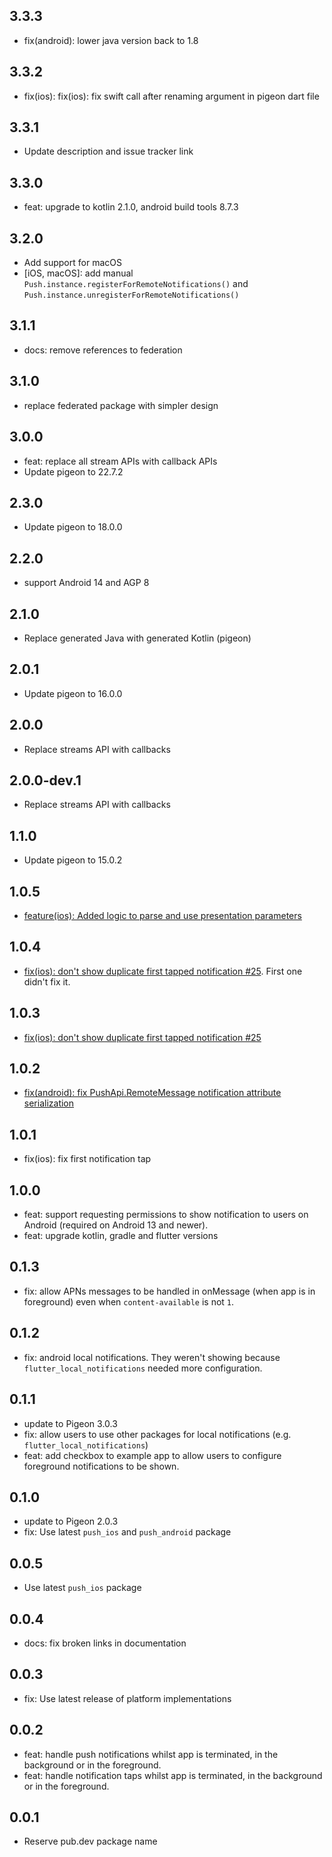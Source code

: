## 3.3.3

- fix(android): lower java version back to 1.8

## 3.3.2

- fix(ios): fix(ios): fix swift call after renaming argument in pigeon dart file

## 3.3.1

- Update description and issue tracker link

## 3.3.0

- feat: upgrade to kotlin 2.1.0, android build tools 8.7.3

## 3.2.0

- Add support for macOS
- [iOS, macOS]: add manual `Push.instance.registerForRemoteNotifications()` and `Push.instance.unregisterForRemoteNotifications()`

## 3.1.1

- docs: remove references to federation

## 3.1.0

- replace federated package with simpler design

## 3.0.0

- feat: replace all stream APIs with callback APIs
- Update pigeon to 22.7.2

## 2.3.0

- Update pigeon to 18.0.0

## 2.2.0

- support Android 14 and AGP 8

## 2.1.0

- Replace generated Java with generated Kotlin (pigeon)

## 2.0.1

- Update pigeon to 16.0.0

## 2.0.0

- Replace streams API with callbacks

## 2.0.0-dev.1

- Replace streams API with callbacks

## 1.1.0

- Update pigeon to 15.0.2

## 1.0.5

- [feature(ios): Added logic to parse and use presentation parameters](https://github.com/ben-xD/push/pull/33)

## 1.0.4

- [fix(ios): don't show duplicate first tapped notification #25](https://github.com/ben-xD/push/pull/25). First one didn't fix it.

## 1.0.3

- [fix(ios): don't show duplicate first tapped notification #25](https://github.com/ben-xD/push/pull/25)

## 1.0.2

- [fix(android): fix PushApi.RemoteMessage notification attribute serialization](https://github.com/ben-xD/push/pull/21)

## 1.0.1

- fix(ios): fix first notification tap

## 1.0.0

- feat: support requesting permissions to show notification to users on Android (required on Android 13 and newer).
- feat: upgrade kotlin, gradle and flutter versions

## 0.1.3

- fix: allow APNs messages to be handled in onMessage (when app is in foreground) even when `content-available` is not `1`.

## 0.1.2

- fix: android local notifications. They weren't showing because `flutter_local_notifications` needed more configuration.

## 0.1.1

- update to Pigeon 3.0.3
- fix: allow users to use other packages for local notifications (e.g. `flutter_local_notifications`)
- feat: add checkbox to example app to allow users to configure foreground notifications to be shown.

## 0.1.0

- update to Pigeon 2.0.3
- fix: Use latest `push_ios` and `push_android` package

## 0.0.5

- Use latest `push_ios` package

## 0.0.4

- docs: fix broken links in documentation

## 0.0.3

- fix: Use latest release of platform implementations

## 0.0.2

- feat: handle push notifications whilst app is terminated, in the background or in the foreground.
- feat: handle notification taps whilst app is terminated, in the background or in the foreground.

## 0.0.1

- Reserve pub.dev package name
